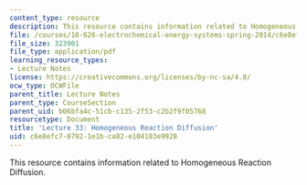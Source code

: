 ```yaml
---
content_type: resource
description: This resource contains information related to Homogeneous Reaction Diffusion.
file: /courses/10-626-electrochemical-energy-systems-spring-2014/c6e8efc707921e1bca82e104183e9928_MIT10_626S14_Lec33_elec.pdf
file_size: 323901
file_type: application/pdf
learning_resource_types:
- Lecture Notes
license: https://creativecommons.org/licenses/by-nc-sa/4.0/
ocw_type: OCWFile
parent_title: Lecture Notes
parent_type: CourseSection
parent_uid: b06bfa4c-51cb-c135-2f53-c2b2f9f05768
resourcetype: Document
title: 'Lecture 33: Homogeneous Reaction Diffusion'
uid: c6e8efc7-0792-1e1b-ca82-e104183e9928
---
```

This resource contains information related to Homogeneous Reaction Diffusion.